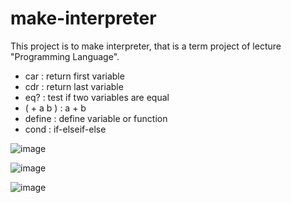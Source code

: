 # make-interpreter

This project is to make interpreter, that is a term project of lecture "Programming Language".

* car : return first variable
* cdr : return last variable
* eq? : test if two variables are equal
* ( + a b ) : a + b
* define : define variable or function
* cond : if-elseif-else 

![image](https://user-images.githubusercontent.com/33623136/93857646-e0fbb200-fcf5-11ea-90c5-1e91362ea084.png)

![image](https://user-images.githubusercontent.com/33623136/93857696-f4a71880-fcf5-11ea-900d-a74529a63560.png)

![image](https://user-images.githubusercontent.com/33623136/93857722-0092da80-fcf6-11ea-92ed-aea4ff4f8451.png)
